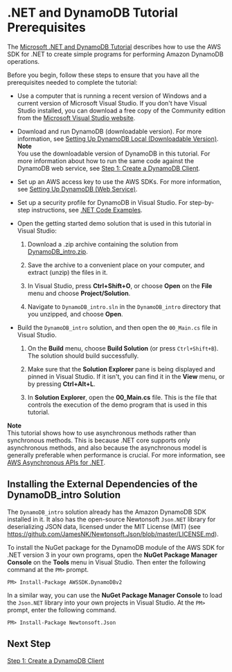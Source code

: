 # \.NET and DynamoDB Tutorial Prerequisites<a name="GettingStarted.NET.Prereqs"></a>

The [Microsoft \.NET and DynamoDB Tutorial](GettingStarted.NET.md) describes how to use the AWS SDK for \.NET to create simple programs for performing Amazon DynamoDB operations\. 

Before you begin, follow these steps to ensure that you have all the prerequisites needed to complete the tutorial:
+ Use a computer that is running a recent version of Windows and a current version of Microsoft Visual Studio\. If you don't have Visual Studio installed, you can download a free copy of the Community edition from the [Microsoft Visual Studio website](https://www.visualstudio.com)\.
+ Download and run DynamoDB \(downloadable version\)\. For more information, see [Setting Up DynamoDB Local \(Downloadable Version\)](DynamoDBLocal.md)\.
**Note**  
You use the downloadable version of DynamoDB in this tutorial\. For more information about how to run the same code against the DynamoDB web service, see [Step 1: Create a DynamoDB Client](GettingStarted.NET.01.md)\.
+ Set up an AWS access key to use the AWS SDKs\. For more information, see [Setting Up DynamoDB \(Web Service\)](SettingUp.DynamoWebService.md)\.
+ Set up a security profile for DynamoDB in Visual Studio\. For step\-by\-step instructions, see [\.NET Code Examples](CodeSamples.DotNet.md)\.
+ Open the getting started demo solution that is used in this tutorial in Visual Studio:

  1. Download a \.zip archive containing the solution from [DynamoDB\_intro\.zip](samples/DynamoDB_intro.zip)\.

  1. Save the archive to a convenient place on your computer, and extract \(unzip\) the files in it\.

  1. In Visual Studio, press **Ctrl\+Shift\+O**, or choose **Open** on the **File** menu and choose **Project/Solution**\.

  1. Navigate to `DynamoDB_intro.sln` in the `DynamoDB_intro` directory that you unzipped, and choose **Open**\.
+ Build the `DynamoDB_intro` solution, and then open the `00_Main.cs` file in Visual Studio\.

  1. On the **Build** menu, choose **Build Solution** \(or press `Ctrl+Shift+B`\)\. The solution should build successfully\.

  1. Make sure that the **Solution Explorer** pane is being displayed and pinned in Visual Studio\. If it isn't, you can find it in the **View** menu, or by pressing **Ctrl\+Alt\+L**\.

  1. In **Solution Explorer**, open the **00\_Main\.cs** file\. This is the file that controls the execution of the demo program that is used in this tutorial\.

**Note**  
This tutorial shows how to use asynchronous methods rather than synchronous methods\. This is because \.NET core supports only asynchronous methods, and also because the asynchronous model is generally preferable when performance is crucial\. For more information, see [AWS Asynchronous APIs for \.NET](https://docs.aws.amazon.com/sdk-for-net/v3/developer-guide/sdk-net-async-api.html)\. 

## Installing the External Dependencies of the DynamoDB\_intro Solution<a name="GettingStarted.NET.Prereqs.Dependencies"></a>

The `DynamoDB_intro` solution already has the Amazon DynamoDB SDK installed in it\. It also has the open\-source Newtonsoft `Json.NET` library for deserializing JSON data, licensed under the MIT License \(MIT\) \(see [https://github\.com/JamesNK/Newtonsoft\.Json/blob/master/LICENSE\.md](https://github.com/JamesNK/Newtonsoft.Json/blob/master/LICENSE.md)\)\.

To install the NuGet package for the DynamoDB module of the AWS SDK for \.NET version 3 in your own programs, open the **NuGet Package Manager Console** on the **Tools** menu in Visual Studio\. Then enter the following command at the `PM>` prompt\.

```
PM> Install-Package AWSSDK.DynamoDBv2
```

In a similar way, you can use the **NuGet Package Manager Console** to load the `Json.NET` library into your own projects in Visual Studio\. At the `PM>` prompt, enter the following command\.

```
PM> Install-Package Newtonsoft.Json
```

## Next Step<a name="GettingStarted.NET.Prereqs.NextStep"></a>

[Step 1: Create a DynamoDB Client](GettingStarted.NET.01.md)